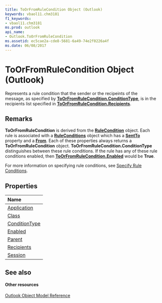 ```yaml
---
title: ToOrFromRuleCondition Object (Outlook)
keywords: vbaol11.chm3181
f1_keywords:
- vbaol11.chm3181
ms.prod: outlook
api_name:
- Outlook.ToOrFromRuleCondition
ms.assetid: ec5cae2a-cde8-5681-6a49-74e2f0226a4f
ms.date: 06/08/2017
---
```



# ToOrFromRuleCondition Object (Outlook)

Represents a rule condition that the sender or the recipeints of the message, as specified by  **[ToOrFromRuleCondition.ConditionType](toorfromrulecondition-conditiontype-property-outlook.md)**, is in the recipients list specified in **[ToOrFromRuleCondition.Recipients](toorfromrulecondition-recipients-property-outlook.md)**.


## Remarks

 **ToOrFromRuleCondition** is derived from the **[RuleCondition](rulecondition-object-outlook.md)** object. Each rule is associated with a **[RuleConditions](ruleconditions-object-outlook.md)** object which has a **[SentTo](ruleconditions-sentto-property-outlook.md)** property and a **[From](ruleconditions-from-property-outlook.md)**. Each of these properties always returns a **ToOrFromRuleCondition** object. **ToOrFromRuleCondition.ConditionType** distinguishes between these rule conditions. If the rule has any of these rule conditions enabled, then **[ToOrFromRuleCondition.Enabled](toorfromrulecondition-enabled-property-outlook.md)** would be **True**.

For more information on specifying rule conditions, see [Specify Rule Conditions](http://msdn.microsoft.com/library/812c131a-fe23-1b8b-5e2d-9459d7102630%28Office.15%29.aspx).


## Properties



|**Name**|
|:-----|
|[Application](toorfromrulecondition-application-property-outlook.md)|
|[Class](toorfromrulecondition-class-property-outlook.md)|
|[ConditionType](toorfromrulecondition-conditiontype-property-outlook.md)|
|[Enabled](toorfromrulecondition-enabled-property-outlook.md)|
|[Parent](toorfromrulecondition-parent-property-outlook.md)|
|[Recipients](toorfromrulecondition-recipients-property-outlook.md)|
|[Session](toorfromrulecondition-session-property-outlook.md)|

## See also


#### Other resources


[Outlook Object Model Reference](http://msdn.microsoft.com/library/73221b13-d8d8-99b8-3394-b95dbbfd5ddc%28Office.15%29.aspx)
